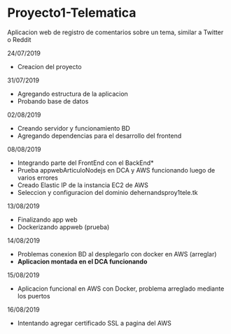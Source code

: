 # Proyecto1-Telematica
Aplicacion web de registro de comentarios sobre un tema, similar a Twitter o Reddit

24/07/2019 
- Creacion del proyecto

31/07/2019 
- Agregando estructura de la aplicacion
- Probando base de datos

02/08/2019 
- Creando servidor y funcionamiento BD
- Agregando dependencias para el desarrollo del frontend

08/08/2019 
- Integrando parte del FrontEnd con el BackEnd*
- Prueba appwebArticuloNodejs en DCA y AWS funcionando luego de varios errores
- Creado Elastic IP de la instancia EC2 de AWS
- Seleccion y configuracion del dominio dehernandsproy1tele.tk

13/08/2019 
- Finalizando app web 
- Dockerizando appweb (prueba)

14/08/2019
- Problemas conexion BD al desplegarlo con docker en AWS (arreglar)
- **Aplicacion montada en el DCA funcionando**

15/08/2019
- Aplicacion funcional en AWS con Docker, problema arreglado mediante los puertos

16/08/2019
- Intentando agregar certificado SSL a pagina del AWS
